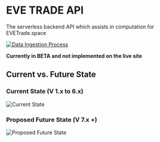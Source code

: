 # EVE TRADE API

The serverless backend API which assists in computation for EVETrade.space

[![Data Ingestion Process](https://github.com/awhipp/evetrade_api/actions/workflows/check_data_sync.yml/badge.svg)](https://github.com/awhipp/evetrade_api/actions/workflows/check_data_sync.yml)

**Currently in BETA and not implemented on the live site**

## Current vs. Future State

### Current State (V 1.x to 6.x)

![Current State](https://i.imgur.com/6PX9pO3.png)

### Proposed Future State (V 7.x +)

![Proposed Future State](https://i.imgur.com/gH8gMaI.png)
